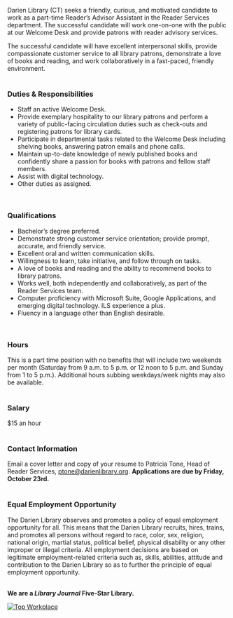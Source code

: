 Darien Library (CT) seeks a friendly, curious, and motivated candidate to work as a part-time Reader’s Advisor Assistant in the Reader Services department. The successful candidate will work one-on-one with the public at our Welcome Desk and provide patrons with reader advisory services. 

The successful candidate will have excellent interpersonal skills, provide compassionate customer service to all library patrons, demonstrate a love of books and reading, and work collaboratively in a fast-paced, friendly environment.
<br />
<br />

### Duties & Responsibilities
* Staff an active Welcome Desk.
* Provide exemplary hospitality to our library patrons and perform a variety of public-facing circulation duties such as check-outs and registering patrons for library cards.
* Participate in departmental tasks related to the Welcome Desk including shelving books, answering patron emails and phone calls.
* Maintain up-to-date knowledge of newly published books and confidently share a passion for books with patrons and fellow staff members.
* Assist with digital technology.
* Other duties as assigned.
<br />

### Qualifications
* Bachelor’s degree preferred.
* Demonstrate strong customer service orientation; provide prompt, accurate, and friendly service.
* Excellent oral and written communication skills.
* Willingness to learn, take initiative, and follow through on tasks.
* A love of books and reading and the ability to recommend books to library patrons.
* Works well, both independently and collaboratively, as part of the Reader Services team.
* Computer proficiency with Microsoft Suite, Google Applications, and emerging digital technology. ILS experience a plus.
* Fluency in a language other than English desirable.
<br />

### Hours
This is a part time position with no benefits that will include two weekends per month (Saturday from 9 a.m. to 5 p.m. or 12 noon to 5 p.m. and Sunday from 1 to 5 p.m.). Additional hours subbing weekdays/week nights may also be available.
<br />
<br />

### Salary 
$15 an hour
<br />
<br />

### Contact Information
Email a cover letter and copy of your resume to Patricia Tone, Head of Reader Services, [ptone@darienlibrary.org](mailto:ptone@darienlibrary.org "Patricia Tone"). **Applications are due by Friday, October 23rd.**
<br />
<br />

### Equal Employment Opportunity
The Darien Library observes and promotes a policy of equal employment opportunity for all. This means that the Darien Library recruits, hires, trains, and promotes all persons without regard to race, color, sex, religion, national origin, martial status, political belief, physical disability or any other improper or illegal criteria. All employment decisions are based on legitimate employment-related criteria such as, skills, abilities, attitude and contribution to the Darien Library so as to further the principle of equal employment opportunity.
<br />
<br />

<div class="row margin-bottom-20">

**We are a _Library Journal_ Five-Star Library.**

<div class="col-md-3">
<a href="https://dar.to/2Re2Gd7"><img class="img-responsive" src="/uploads/logos/2018_top_places_to_work_award.jpg" alt="Top Workplace" /></a>
</div>
</div>
